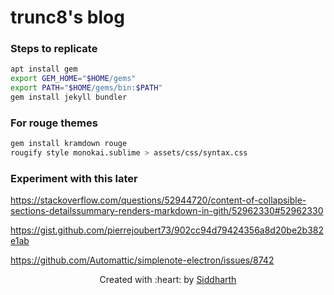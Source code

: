 # trunc8's blog

### Steps to replicate
```sh
apt install gem
export GEM_HOME="$HOME/gems"
export PATH="$HOME/gems/bin:$PATH"
gem install jekyll bundler
```

### For rouge themes
```sh
gem install kramdown rouge
rougify style monokai.sublime > assets/css/syntax.css
```

### Experiment with this later
https://stackoverflow.com/questions/52944720/content-of-collapsible-sections-detailssummary-renders-markdown-in-gith/52962330#52962330

https://gist.github.com/pierrejoubert73/902cc94d79424356a8d20be2b382e1ab

https://github.com/Automattic/simplenote-electron/issues/8742


<p align='center'>Created with :heart: by <a href="https://www.linkedin.com/in/sahasiddharth611/">Siddharth</a></p>